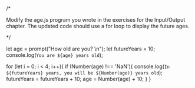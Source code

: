 /*

Modify the age.js program you wrote in the exercises for the Input/Output chapter. The updated code should use a for loop to display the future ages.

*/


let age = prompt("How old are you? \n");
let futureYears = 10;
console.log(`You are ${age} years old`);

for (let i = 0; i < 4; i++){
if (Number(age) !== 'NaN'){
    console.log(`In ${futureYears} years, you will be ${Number(age)} years old`);
    futureYears = futureYears + 10;
    age = Number(age) + 10;
} 
}